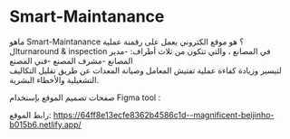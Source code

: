 # Smart-Maintanance
ماهو Smart-Maintanance ؟
هو موقع الكتروني يعمل على رقمنة عملية الturnaround & inspection في المصانع ، والتي تتكون من ثلاث أطراف:
-مدير المصانع 
-مشرف المصنع 
-فني المصنع  
لتيسير وزيادة كفاءة عملية تفتيش المعامل وصيانة المعدات عن طريق تقليل التكاليف التشغيلية والأخطاء البشرية.

صفحات تصميم الموقع بإستخدام Figma tool :

رابط الموقع:
https://64ff8e13ecfe8362b4586c1d--magnificent-beijinho-b015b6.netlify.app/
